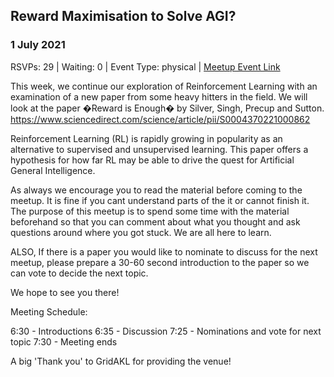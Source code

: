 ## Reward Maximisation to Solve AGI?
### 1 July 2021
RSVPs: 29 | Waiting: 0 | Event Type: physical | [Meetup Event Link](https://www.meetup.com/Data-Science-Discussion-Auckland/events/277720921)

This week, we continue our exploration of Reinforcement Learning with an examination of a new paper from some heavy hitters in the field. We will look at the paper �Reward is Enough� by Silver, Singh, Precup and Sutton. https://www.sciencedirect.com/science/article/pii/S0004370221000862

Reinforcement Learning (RL) is rapidly growing in popularity as an alternative to supervised and unsupervised learning. This paper offers a hypothesis for how far RL may be able to drive the quest for Artificial General Intelligence.

As always we encourage you to read the material before coming to the meetup. It is fine if you cant understand parts of the it or cannot finish it. The purpose of this meetup is to spend some time with the material beforehand so that you can comment about what you thought and ask questions around where you got stuck. We are all here to learn.

ALSO, If there is a paper you would like to nominate to discuss for the next meetup, please prepare a 30-60 second introduction to the paper so we can vote to decide the next topic.

We hope to see you there!

Meeting Schedule:

6:30 - Introductions
6:35 - Discussion
7:25 - Nominations and vote for next topic
7:30 - Meeting ends

A big 'Thank you' to GridAKL for providing the venue!
